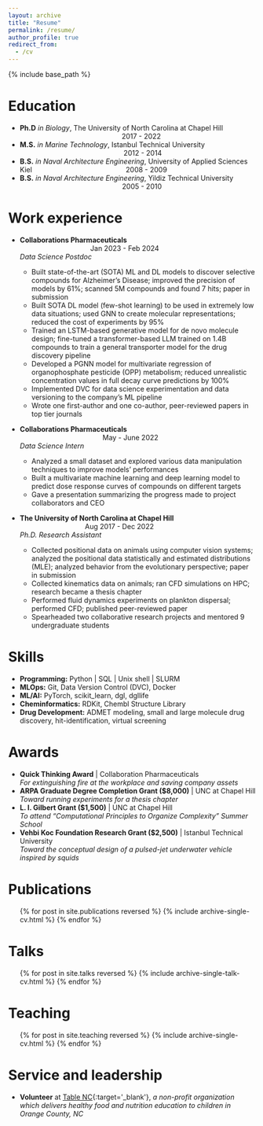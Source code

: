 ```yaml
---
layout: archive
title: "Resume"
permalink: /resume/
author_profile: true
redirect_from:
  - /cv
---
```


{% include base_path %}

Education
======
* __Ph.D__ _in Biology_, The University of North Carolina at Chapel Hill &emsp; &emsp; &emsp; &emsp; &emsp; &emsp; &emsp; &emsp; &emsp; &emsp; &emsp; &emsp;&emsp; &emsp; &emsp;2017 - 2022
* __M.S.__ _in Marine Technology_, Istanbul Technical University &emsp; &emsp; &emsp; &emsp; &emsp; &emsp; &emsp; &emsp; &emsp; &emsp; &emsp; &emsp; &emsp; &emsp;&emsp; &emsp; &emsp; 2012 - 2014
* __B.S.__ _in Naval Architecture Engineering_, University of Applied Sciences Kiel &emsp; &emsp; &emsp; &emsp; &emsp; &emsp; &emsp; &emsp; &emsp; &emsp; &nbsp; 2008 - 2009
* __B.S.__ _in Naval Architecture Engineering_, Yildiz Technical University &emsp; &emsp; &emsp; &emsp; &emsp; &emsp; &emsp; &emsp; &emsp; &emsp; &emsp; &emsp; &emsp; &ensp; 2005 - 2010

Work experience
======
* __Collaborations Pharmaceuticals__ &emsp; &emsp; &emsp; &emsp; &emsp; &emsp; &emsp; &emsp; &emsp; &emsp; &emsp; &emsp; &emsp; &emsp; &emsp; &emsp; &emsp; &emsp; &emsp; &emsp; &emsp; &emsp; Jan 2023 - Feb 2024\
 _Data Science Postdoc_
  * Built state-of-the-art (SOTA) ML and DL models to discover selective compounds for Alzheimer’s Disease; improved the precision of models by 61%; scanned 5M compounds and found 7 hits; paper in submission
  * Built SOTA DL model (few-shot learning) to be used in extremely low data situations; used GNN to create molecular representations; reduced the cost of experiments by 95%
  * Trained an LSTM-based generative model for de novo molecule design; fine-tuned a transformer-based LLM trained on 1.4B compounds to train a general transporter model for the drug discovery pipeline
  * Developed a PGNN model for multivariate regression of organophosphate pesticide (OPP) metabolism; reduced unrealistic concentration values in full decay curve predictions by 100%
  * Implemented DVC for data science experimentation and data versioning to the company’s ML pipeline
  * Wrote one first-author and one co-author, peer-reviewed papers in top tier journals

* __Collaborations Pharmaceuticals__ &emsp; &emsp; &emsp; &emsp; &emsp; &emsp; &emsp; &emsp; &emsp; &emsp; &emsp; &emsp; &emsp; &emsp; &emsp; &emsp; &emsp; &emsp; &emsp; &emsp; &emsp; &emsp; &emsp; &ensp;May - June 2022\
_Data Science Intern_
  * Analyzed a small dataset and explored various data manipulation techniques to improve models’ performances
  * Built a multivariate machine learning and deep learning model to predict dose response curves of compounds on different targets
  * Gave a presentation summarizing the progress made to project collaborators and CEO


* __The University of North Carolina at Chapel Hill__ &emsp; &emsp; &emsp; &emsp; &emsp; &emsp; &emsp; &emsp; &emsp; &emsp; &emsp; &emsp; &emsp; &emsp; &emsp; &emsp; &ensp;Aug 2017 - Dec 2022\
_Ph.D. Research Assistant_
  * Collected positional data on animals using computer vision systems; analyzed the positional data statistically and estimated distributions (MLE); analyzed behavior from the evolutionary perspective; paper in submission
  * Collected kinematics data on animals; ran CFD simulations on HPC; research became a thesis chapter
  * Performed fluid dynamics experiments on plankton dispersal; performed CFD; published peer-reviewed paper
  * Spearheaded two collaborative research projects and mentored 9 undergraduate students
  
Skills
======
* __Programming:__ Python | SQL | Unix shell | SLURM
* __MLOps:__ Git, Data Version Control (DVC), Docker
* __ML/AI:__ PyTorch, scikit_learn, dgl, dgllife
* __Cheminformatics:__ RDKit, Chembl Structure Library
* __Drug Development:__ ADMET modeling, small and large molecule drug discovery, hit-identification, virtual screening

Awards
======
* __Quick Thinking Award__ | Collaboration Pharmaceuticals\
_For extinguishing fire at the workplace and saving company assets_
* __ARPA Graduate Degree Completion Grant ($8,000)__ | UNC at Chapel Hill\
_Toward running experiments for a thesis chapter_
* __L. I. Gilbert Grant ($1,500)__ | UNC at Chapel Hill\
_To attend “Computational Principles to Organize Complexity” Summer School_
* __Vehbi Koc Foundation Research Grant ($2,500)__ | Istanbul Technical University\
_Toward the conceptual design of a pulsed-jet underwater vehicle inspired by squids_

Publications
======
  <ul>{% for post in site.publications reversed %}
    {% include archive-single-cv.html %}
  {% endfor %}</ul>
  
Talks
======
  <ul>{% for post in site.talks reversed %}
    {% include archive-single-talk-cv.html  %}
  {% endfor %}</ul>
  
Teaching
======
  <ul>{% for post in site.teaching reversed %}
    {% include archive-single-cv.html %}
  {% endfor %}</ul>
  
Service and leadership
======
* __Volunteer__ at [Table NC](https://tablenc.org/who-we-are/){:target='_blank'}, _a non-profit organization which delivers healthy food and nutrition education to children in Orange County, NC_
